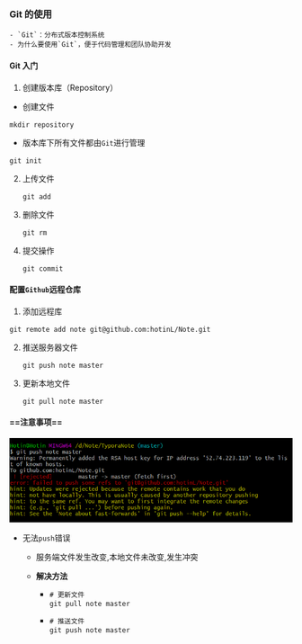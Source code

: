### Git 的使用

	- `Git`：分布式版本控制系统
	- 为什么要使用`Git`，便于代码管理和团队协助开发

#### Git 入门

1.  创建版本库（Repository）

   - 创建文件

   ```shell
   mkdir repository
   ```

   - 版本库下所有文件都由`Git`进行管理

   ```shell
   git init
   ```

2. 上传文件

   ```shell
   git add
   ```

3. 删除文件

   ```shell
   git rm 
   ```

4. 提交操作

   ```shell
   git commit
   ```

#### 配置`Github`远程仓库

1.  添加远程库

   ```shell
   git remote add note git@github.com:hotinL/Note.git
   ```

2. 推送服务器文件

   ```shell
   git push note master
   ```

3. 更新本地文件

   ```shell
   git pull note master
   ```


#### ==注意事项==

![](git使用.assets/1574740925.png)

- 无法`push`错误

  - 服务端文件发生改变,本地文件未改变,发生冲突

  - **解决方法**

    - ```shell
      # 更新文件
      git pull note master
      ```

    - ```shell
      # 推送文件
      git push note master
      ```



